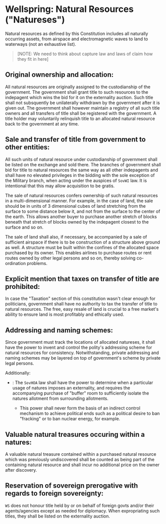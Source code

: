 # Wellspring: Natural Resources ("Natureses")

Natural resources as defined by this Constitution includes all naturally occurring assets, from airspace and electromagnetic waves to land to waterways (not an exhaustive list).

>[NOTE: We need to think about capture law and laws of claim how they fit in here]

## Original ownership and allocation:

All natural resources are originally assigned to the custodianship of the government. The government shall grant title to such resources to the indepagent which wins the bid for it on the externality auction. Such title shall not subsquently be unilaterally withdrawn by the government after it is given out. The government shall however maintain a registry of all such title owners and all transfers of title shall be registered with the government. A title holder may voluntarily relinquish title to an allocated natural resource back to the government at any time.

## Sale and transfer of title from government to other entities:

All such units of natural resource under custodianship of government shall be listed on the exchange and sold there. The branches of government shall bid for title to natural resources the same way as all other indepagents and shall have no elevated privileges in the bidding with the sole exception of the Military branch, when acting under the auspices of `SovWI` law. It is intentional that this may allow acquisition to be gratis.

The sale of natural resources confers ownership of such natural resources in a multi-dimensional manner. For example, in the case of land, the sale should be in units of 3 dimensional cubes of land stretching from the surface to some distance below it, and not from the surface to the center of the earth. This allows another buyer to purchase another stretch of blocks beneath that stretch of blocks owned by the indepagent closest to the surface and so on.

The sale of land shall also, if necessary, be accompanied by a sale of sufficient airspace if there is to be construction of a structure above ground as well. A structure must be built within the confines of the allocated space purchased by its owner. This enables airlines to purchase routes or rent routes owned by other legal persons and so on, thereby solving co-ordination problems.

## Explicit mention that taxes on transfer of title are prohibited:

In case the "Taxation" section of this constitution wasn't clear enough for politicians, government shall have no authority to tax the transfer of title to natural resources. The free, easy resale of land is crucial to a free market's ability to ensure land is most profitably and ethically used.

## Addressing and naming schemes:

Since government must track the locations of allocated natureses, it shall have the power to invent and control the polity's addressing scheme for natural resources for consistency. Notwithstanding, private addressing and naming schemes may be layered on top of government's scheme by private legal persons.

Additionally:
- <Experimental>: The `SovHOA` law shall have the power to determine when a particular usage of natures imposes an externality, and requires the accompanying purchase of "buffer" room to sufficiently isolate the natures allotment from surrounding allotments.
  - This power shall never form the basis of an indirect control mechanism to achieve political ends such as a political desire to ban "fracking" or to ban nuclear energy, for example.

## Valuable natural treasures occuring within a natures:

A valuable natural treasure contained within a purchased natural resource which was previously undiscovered shall be counted as being part of the containing natural resource and shall incur no additional price on the owner after discovery.

## Reservation of sovereign prerogative with regards to foreign sovereignty:

`WS` does not honour title held by or on behalf of foreign govts and/or their agents/agencies except as needed for diplomacy. When expropriating such titles, they shall be listed on the externality auction.
